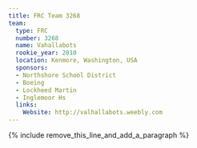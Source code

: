 ```yaml
---
title: FRC Team 3268
team:
  type: FRC
  number: 3268
  name: Vahallabots
  rookie_year: 2010
  location: Kenmore, Washington, USA
  sponsors:
  - Northshore School District
  - Boeing
  - Lockheed Martin
  - Inglemoor Hs
  links:
    Website: http://valhallabots.weebly.com
---
```


{% include remove_this_line_and_add_a_paragraph %}